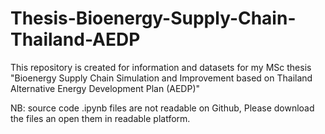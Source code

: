 # Thesis-Bioenergy-Supply-Chain-Thailand-AEDP
This repository is created for information and datasets for my MSc thesis "Bioenergy Supply Chain Simulation and Improvement based on Thailand Alternative Energy Development Plan (AEDP)"

NB:  source code .ipynb files are not readable on Github, Please download the files an open them in readable platform.
